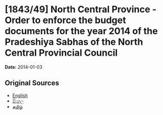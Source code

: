 # [1843/49] North Central Province - Order to enforce the budget documents for the year 2014 of the Pradeshiya Sabhas of the North Central Provincial Council

**Date:** 2014-01-03

## Original Sources

- [English](https://documents.gov.lk/view/extra-gazettes/2014/1/1843-49_E.pdf)
- [සිංහල](https://documents.gov.lk/view/extra-gazettes/2014/1/1843-49_S.pdf)
- [தமிழ்](https://documents.gov.lk/view/extra-gazettes/2014/1/1843-49_T.pdf)
